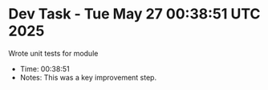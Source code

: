 # Dev Task - Tue May 27 00:38:51 UTC 2025
Wrote unit tests for module
- Time: 00:38:51
- Notes: This was a key improvement step.
